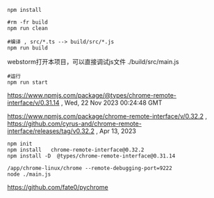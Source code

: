 ```shell
npm install

#rm -fr build
npm run clean

#编译 , src/*.ts --> build/src/*.js
npm run build  

```
webstorm打开本项目，可以直接调试js文件 ./build/src/main.js

```shell
#运行
npm run start

```

https://www.npmjs.com/package/@types/chrome-remote-interface/v/0.31.14  ,  Wed, 22 Nov 2023 00:24:48 GMT

https://www.npmjs.com/package/chrome-remote-interface/v/0.32.2 , https://github.com/cyrus-and/chrome-remote-interface/releases/tag/v0.32.2 ,  Apr 13, 2023


```shell
npm init
npm install   chrome-remote-interface@0.32.2
npm install -D  @types/chrome-remote-interface@0.31.14

/app/chrome-linux/chrome --remote-debugging-port=9222
node ./main.js

```


https://github.com/fate0/pychrome
